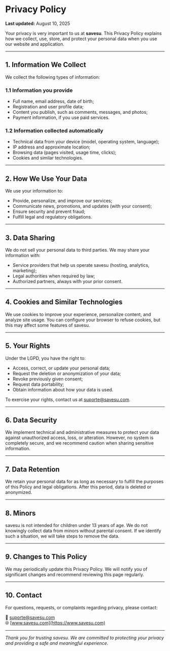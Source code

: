 # Privacy Policy

**Last updated:** August 10, 2025

Your privacy is very important to us at **savesu**. This Privacy Policy explains how we collect, use, store, and protect your personal data when you use our website and application.

---

## 1. Information We Collect

We collect the following types of information:

### 1.1 Information you provide

- Full name, email address, date of birth;
- Registration and user profile data;
- Content you publish, such as comments, messages, and photos;
- Payment information, if you use paid services.

### 1.2 Information collected automatically

- Technical data from your device (model, operating system, language);
- IP address and approximate location;
- Browsing data (pages visited, usage time, clicks);
- Cookies and similar technologies.

---

## 2. How We Use Your Data

We use your information to:

- Provide, personalize, and improve our services;
- Communicate news, promotions, and updates (with your consent);
- Ensure security and prevent fraud;
- Fulfill legal and regulatory obligations.

---

## 3. Data Sharing

We do not sell your personal data to third parties. We may share your information with:

- Service providers that help us operate savesu (hosting, analytics, marketing);
- Legal authorities when required by law;
- Authorized partners, always with your prior consent.

---

## 4. Cookies and Similar Technologies

We use cookies to improve your experience, personalize content, and analyze site usage. You can configure your browser to refuse cookies, but this may affect some features of savesu.

---

## 5. Your Rights

Under the LGPD, you have the right to:

- Access, correct, or update your personal data;
- Request the deletion or anonymization of your data;
- Revoke previously given consent;
- Request data portability;
- Obtain information about how your data is used.

To exercise your rights, contact us at suporte@savesu.com.

---

## 6. Data Security

We implement technical and administrative measures to protect your data against unauthorized access, loss, or alteration. However, no system is completely secure, and we recommend caution when sharing sensitive information.

---

## 7. Data Retention

We retain your personal data for as long as necessary to fulfill the purposes of this Policy and legal obligations. After this period, data is deleted or anonymized.

---

## 8. Minors

savesu is not intended for children under 13 years of age. We do not knowingly collect data from minors without parental consent. If we identify such a situation, we will take steps to remove the data.

---

## 9. Changes to This Policy

We may periodically update this Privacy Policy. We will notify you of significant changes and recommend reviewing this page regularly.

---

## 10. Contact

For questions, requests, or complaints regarding privacy, please contact:

📧 suporte@savesu.com  
🌐 [www.savesu.com](https://www.savesu.com)

---

_Thank you for trusting savesu. We are committed to protecting your privacy and providing a safe and meaningful experience._
